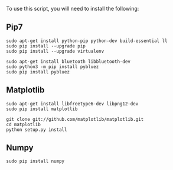 To use this script, you will need to install the following:

## Pip7
```
sudo apt-get install python-pip python-dev build-essential ll
sudo pip install --upgrade pip 
sudo pip install --upgrade virtualenv 
```

```
sudo apt-get install bluetooth libbluetooth-dev
sudo python3 -m pip install pybluez
sudo pip install pybluez
```

## Matplotlib

```
sudo apt-get install libfreetype6-dev libpng12-dev
sudo pip install matplotlib

git clone git://github.com/matplotlib/matplotlib.git
cd matplotlib
python setup.py install
```

## Numpy

```
sudo pip install numpy
```
